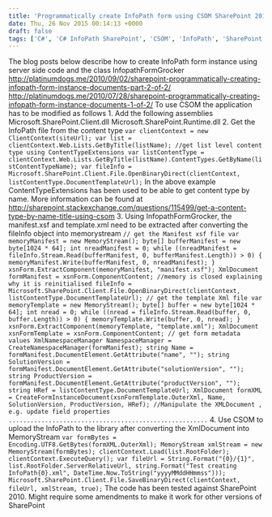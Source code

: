 ```yaml
---
title: 'Programmatically create InfoPath form using CSOM SharePoint 2010'
date: Thu, 26 Nov 2015 00:14:13 +0000
draft: false
tags: ['C#', 'C# InfoPath SharePoint', 'CSOM', 'InfoPath', 'SharePoint']
---
```


The blog posts below describe how to create InfoPath form instance using server side code and the class InfopathFormGrocker http://platinumdogs.me/2010/09/02/sharepoint-programmatically-creating-infopath-form-instance-documents-part-2-of-2/ http://platinumdogs.me/2010/07/28/sharepoint-programmatically-creating-infopath-form-instance-documents-1-of-2/ To use CSOM the application has to be modified as follows 1. Add the following assemblies Microsoft.SharePoint.Client.dll Microsoft.SharePoint.Runtime.dll 2. Get the InfoPath file from the content type `var clientContext = new ClientContext(siteUrl); var list = clientContext.Web.Lists.GetByTitle(listName); //get list level content type using ContentTypeExtensions var listContentType = clientContext.Web.Lists.GetByTitle(listName).ContentTypes.GetByName(listContentTypeName); var fileInfo = Microsoft.SharePoint.Client.File.OpenBinaryDirect(clientContext, listContentType.DocumentTemplateUrl);` In the above example ContentTypeExtensions has been used to be able to get content type by name. More information can be found at http://sharepoint.stackexchange.com/questions/115499/get-a-content-type-by-name-title-using-csom 3. Using InfopathFormGrocker, the manifest.xsf and template.xml need to be extracted after converting the fileInfo object into memorystream `// get the Manifest xsf file var memoryManifest = new MemoryStream(); byte[] bufferManifest = new byte[1024 * 64]; int nreadManifest = 0; while ((nreadManifest = fileInfo.Stream.Read(bufferManifest, 0, bufferManifest.Length)) > 0) { memoryManifest.Write(bufferManifest, 0, nreadManifest); } xsnForm.ExtractComponent(memoryManifest, "manifest.xsf"); XmlDocument formManifest = xsnForm.ComponentContent; //memory is closed explaining why it is reinitialised fileInfo = Microsoft.SharePoint.Client.File.OpenBinaryDirect(clientContext, listContentType.DocumentTemplateUrl); // get the template Xml file var memoryTemplate = new MemoryStream(); byte[] buffer = new byte[1024 * 64]; int nread = 0; while ((nread = fileInfo.Stream.Read(buffer, 0, buffer.Length)) > 0) { memoryTemplate.Write(buffer, 0, nread); } xsnForm.ExtractComponent(memoryTemplate, "template.xml"); XmlDocument xsnFormTemplate = xsnForm.ComponentContent; // get form metadata values XmlNamespaceManager NamespaceManager = CreateNamespaceManager(formManifest); string Name = formManifest.DocumentElement.GetAttribute("name", ""); string SolutionVersion = formManifest.DocumentElement.GetAttribute("solutionVersion", ""); string ProductVersion = formManifest.DocumentElement.GetAttribute("productVersion", ""); string HRef = listContentType.DocumentTemplateUrl; XmlDocument formXML = CreateFormInstanceDocument(xsnFormTemplate.OuterXml, Name, SolutionVersion, ProductVersion, HRef); //Manipulate the XMLDocument , e.g. update field properties .......................................................` 4\. Use CSOM to upload the InfoPath to the library after converting the XmlDocument into MemoryStream `var formBytes = Encoding.UTF8.GetBytes(formXML.OuterXml); MemoryStream xmlStream = new MemoryStream(formBytes); clientContext.Load(list.RootFolder); clientContext.ExecuteQuery(); var fileUrl = String.Format("{0}/{1}", list.RootFolder.ServerRelativeUrl, string.Format("Test creating InfoPath{0}.xml", DateTime.Now.ToString("yyyyMMddHHmmss"))); Microsoft.SharePoint.Client.File.SaveBinaryDirect(clientContext, fileUrl, xmlStream, true);` The code has been tested against SharePoint 2010. Might require some amendments to make it work for other versions of SharePoint